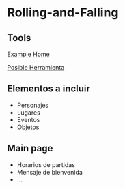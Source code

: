 # Rolling-and-Falling

## Tools 

[Example Home](https://criticalrole.fandom.com/wiki/Critical_Role_Wiki)

[Posible Herramienta](https://www.blackbox.ai/chat/expert-html)

## Elementos a incluir

- Personajes
- Lugares
- Eventos
- Objetos

## Main page

- Horarios de partidas
- Mensaje de bienvenida
- ...
